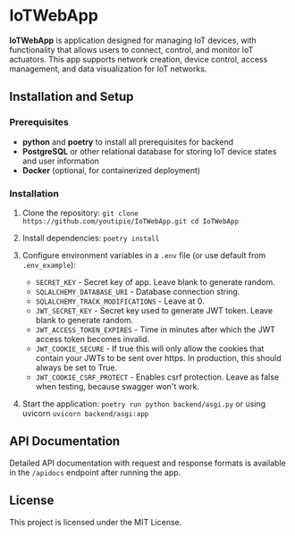 IoTWebApp
=========

**IoTWebApp** is application designed for managing IoT devices, with functionality that allows users to
connect, control, and monitor IoT actuators. This app supports network creation, device control, access management, and
data visualization for IoT networks.

Installation and Setup
----------------------

### Prerequisites

* **python** and **poetry** to install all prerequisites for backend
* **PostgreSQL** or other relational database for storing IoT device states and user information
* **Docker** (optional, for containerized deployment)

### Installation

1. Clone the repository: `git clone https://github.com/youtipie/IoTWebApp.git cd IoTWebApp`

2. Install dependencies: `poetry install`

3. Configure environment variables in a `.env` file (or use default from `.env_example`):
    * `SECRET_KEY` - Secret key of app. Leave blank to generate random.
    * `SQLALCHEMY_DATABASE_URI` - Database connection string.
    * `SQLALCHEMY_TRACK_MODIFICATIONS` - Leave at 0.
    * `JWT_SECRET_KEY` - Secret key used to generate JWT token. Leave blank to generate random.
    * `JWT_ACCESS_TOKEN_EXPIRES` - Time in minutes after which the JWT access token becomes invalid.
    * `JWT_COOKIE_SECURE` - If true this will only allow the cookies that contain your JWTs to be sent over https. In
      production, this should always be set to True.
    * `JWT_COOKIE_CSRF_PROTECT` - Enables csrf protection. Leave as false when testing, because swagger won't work.
4. Start the application: `poetry run python backend/asgi.py` or using uvicorn `uvicorn backend/asgi:app`

API Documentation
-----------------

Detailed API documentation with request and response formats is available
in the `/apidocs` endpoint after running the app.

License
-------

This project is licensed under the MIT License.
